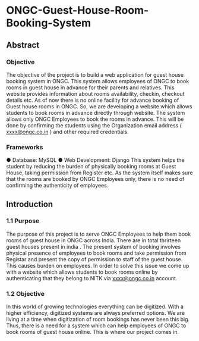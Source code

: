# ONGC-Guest-House-Room-Booking-System



## Abstract

### Objective
The objective of the project is to build a web application for guest house
booking system in ONGC. This system allows employees of ONGC to book
rooms in guest house in advance for their parents and relatives. This
website provides information about rooms availability, checkin, checkout
details etc.
As of now there is no online facility for advance booking of Guest house
rooms in ONGC. So, we are developing a website which allows students to
book rooms in advance directly through website.
The system allows only ONGC Employees to book the rooms in advance. This
will be done by confirming the students using the Organization email address
(​ xxxx@ongc.co.in​ ) and other required credentials.
### Frameworks
● Database: MySQL
● Web Development: Django
This system helps the student by reducing the burden of physically booking
rooms at Guest House, taking permission from Register etc. As the system itself
makes sure that the rooms are booked by ONGC Employees only, there is no need
of confirming the authenticity of employees.

## Introduction

### 1.1 Purpose
The purpose of this project is to serve ONGC Employees to help them book rooms of
guest house in ONGC across India. There are in total thrirteen guest houses present in india . The
present system of booking involves physical presence of employees to book rooms and
take permission from Registar and present the copy of permission to staff of the guest
house. This causes burden on employees. In order to solve this issue we come up with a
website which allows students to book rooms online by authenticating that they belong
to NITK via xxxx@ongc.co.in account.


### 1.2 Objective
In this world of growing technologies everything can be digitized. With a higher
efficiency, digitized systems are always preferred options. We are living at a time when
digitization of room bookings has never been this big. Thus, there is a need for a system
which can help employees of ONGC to book rooms of guest house online. This is where our
project comes in.
